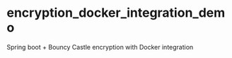 # encryption_docker_integration_demo
Spring boot + Bouncy Castle encryption with Docker integration

